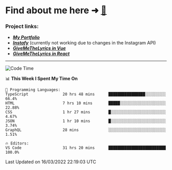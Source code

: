 # Find about me here ➜ [🧑](https://pauabella.dev)

### Project links:
- ***[My Portfolio](https://pauabella.dev)***
- ***[Instafy](https://instafy.me)*** (currently not working due to changes in the Instagram API)
- ***[GiveMeTheLyrics in Vue](https://lyrics.pauabella.dev)***
- ***[GiveMeTheLyrics in React](https://pauabella.dev/GiveMeTheLyrics)***

---
<!--START_SECTION:waka-->
![Code Time](http://img.shields.io/badge/Code%20Time-845%20hrs%207%20mins-blue)

📊 **This Week I Spent My Time On** 

```text
💬 Programming Languages: 
TypeScript               20 hrs 48 mins      ████████████████░░░░░░░░░   66.4% 
HTML                     7 hrs 10 mins       █████░░░░░░░░░░░░░░░░░░░░   22.88% 
CSS                      1 hr 27 mins        █░░░░░░░░░░░░░░░░░░░░░░░░   4.67% 
JSON                     1 hr 10 mins        █░░░░░░░░░░░░░░░░░░░░░░░░   3.74% 
GraphQL                  28 mins             ░░░░░░░░░░░░░░░░░░░░░░░░░   1.51%

🔥 Editors: 
VS Code                  31 hrs 20 mins      █████████████████████████   100.0%

```


 Last Updated on 16/03/2022 22:19:03 UTC
<!--END_SECTION:waka-->
